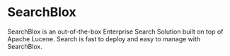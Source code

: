 SearchBlox
==========

SearchBlox is an out-of-the-box Enterprise Search Solution built on top of Apache Lucene. Search is fast to deploy and easy to manage with SearchBlox. 